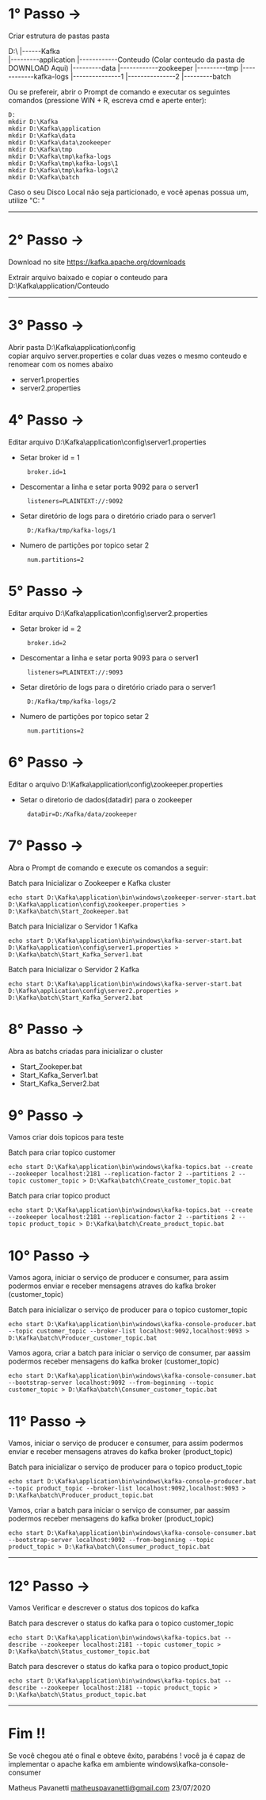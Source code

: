 # 1° Passo -> 

Criar estrutura de pastas pasta

D:\ 
|------Kafka	
|---------application
|------------Conteudo (Colar conteudo da pasta de DOWNLOAD Aqui)
|---------data
|------------zookeeper
|---------tmp
|------------kafka-logs
|---------------1
|---------------2
|---------batch

Ou se prefereir, abrir o Prompt de comando e executar os seguintes comandos (pressione WIN + R, escreva cmd e aperte enter):

    D:
    mkdir D:\Kafka
    mkdir D:\Kafka\application
    mkdir D:\Kafka\data
    mkdir D:\Kafka\data\zookeeper
    mkdir D:\Kafka\tmp
    mkdir D:\Kafka\tmp\kafka-logs
    mkdir D:\Kafka\tmp\kafka-logs\1
    mkdir D:\Kafka\tmp\kafka-logs\2
    mkdir D:\Kafka\batch

Caso o seu Disco Local não seja particionado, e você apenas possua um, utilize "C: "	

---

# 2° Passo ->

Download no site https://kafka.apache.org/downloads

Extrair arquivo baixado e copiar o conteudo para D:\Kafka\application/Conteudo

---

# 3° Passo ->

Abrir pasta D:\Kafka\application\config\
copiar arquivo server.properties e colar duas vezes o mesmo conteudo e renomear com os nomes abaixo
- server1.properties 
- server2.properties

# 4° Passo ->

Editar arquivo D:\Kafka\application\config\server1.properties
- Setar broker id = 1 

        broker.id=1

- Descomentar a linha e setar porta 9092 para o server1

        listeners=PLAINTEXT://:9092

- Setar diretório de logs para o diretório criado para o server1

        D:/Kafka/tmp/kafka-logs/1

- Numero de partições por topico setar 2

        num.partitions=2 

# 5° Passo ->

Editar arquivo D:\Kafka\application\config\server2.properties
- Setar broker id = 2

        broker.id=2

- Descomentar a linha e setar porta 9093 para o server1

        listeners=PLAINTEXT://:9093

- Setar diretório de logs para o diretório criado para o server1

        D:/Kafka/tmp/kafka-logs/2

- Numero de partições por topico setar 2

        num.partitions=2 

# 6° Passo ->

Editar o arquivo D:\Kafka\application\config\zookeeper.properties

- Setar o diretorio de dados(datadir) para o zookeeper

        dataDir=D:/Kafka/data/zookeeper

# 7° Passo ->

Abra o Prompt de comando e execute os comandos a seguir:

Batch para Inicializar o Zookeeper e Kafka cluster

    echo start D:\Kafka\application\bin\windows\zookeeper-server-start.bat D:\Kafka\application\config\zookeeper.properties > D:\Kafka\batch\Start_Zookeeper.bat

Batch para Inicializar o Servidor 1 Kafka

    echo start D:\Kafka\application\bin\windows\kafka-server-start.bat D:\Kafka\application\config\server1.properties > D:\Kafka\batch\Start_Kafka_Server1.bat

Batch para Inicializar o Servidor 2 Kafka

    echo start D:\Kafka\application\bin\windows\kafka-server-start.bat D:\Kafka\application\config\server2.properties > D:\Kafka\batch\Start_Kafka_Server2.bat

# 8° Passo ->

Abra as batchs criadas para inicializar o cluster

- Start_Zookeper.bat
- Start_Kafka_Server1.bat
- Start_Kafka_Server2.bat

# 9° Passo ->

Vamos criar dois topicos para teste

Batch para criar topico customer

    echo start D:\Kafka\application\bin\windows\kafka-topics.bat --create --zookeeper localhost:2181 --replication-factor 2 --partitions 2 --topic customer_topic > D:\Kafka\batch\Create_customer_topic.bat

Batch para criar topico product

    echo start D:\Kafka\application\bin\windows\kafka-topics.bat --create --zookeeper localhost:2181 --replication-factor 2 --partitions 2 --topic product_topic > D:\Kafka\batch\Create_product_topic.bat


# 10° Passo -> 

Vamos agora, iniciar o serviço de producer e consumer, para assim podermos enviar e receber mensagens atraves do kafka broker (customer_topic)

Batch para inicializar o serviço de producer para o topico customer_topic

    echo start D:\Kafka\application\bin\windows\kafka-console-producer.bat --topic customer_topic --broker-list localhost:9092,localhost:9093 > D:\Kafka\batch\Producer_customer_topic.bat

Vamos agora, criar a batch para iniciar o serviço de consumer, par aassim podermos receber mensagens do kafka broker (customer_topic)

    echo start D:\Kafka\application\bin\windows\kafka-console-consumer.bat --bootstrap-server localhost:9092 --from-beginning --topic customer_topic > D:\Kafka\batch\Consumer_customer_topic.bat

# 11° Passo -> 

Vamos, iniciar o serviço de producer e consumer, para assim podermos enviar e receber mensagens atraves do kafka broker (product_topic)

Batch para inicializar o serviço de producer para o topico product_topic

    echo start D:\Kafka\application\bin\windows\kafka-console-producer.bat --topic product_topic --broker-list localhost:9092,localhost:9093 > D:\Kafka\batch\Producer_product_topic.bat

Vamos, criar a batch para iniciar o serviço de consumer, par aassim podermos receber mensagens do kafka broker (product_topic)

    echo start D:\Kafka\application\bin\windows\kafka-console-consumer.bat --bootstrap-server localhost:9092 --from-beginning --topic product_topic > D:\Kafka\batch\Consumer_product_topic.bat

--------------------------------------------------------------------------------------------------------------------------------------------------------------

# 12° Passo ->

Vamos Verificar e descrever o status dos topicos do kafka

Batch para descrever o status do kafka para o topico customer_topic

    echo start D:\Kafka\application\bin\windows\kafka-topics.bat --describe --zookeeper localhost:2181 --topic customer_topic > D:\Kafka\batch\Status_customer_topic.bat

Batch para descrever o status do kafka para o topico product_topic

    echo start D:\Kafka\application\bin\windows\kafka-topics.bat --describe --zookeeper localhost:2181 --topic product_topic > D:\Kafka\batch\Status_product_topic.bat

---

# Fim !! 

Se você chegou até o final e obteve êxito, parabéns ! você ja é capaz de implementar o apache kafka em ambiente windows\kafka-console-consumer


Matheus Pavanetti
matheuspavanetti@gmail.com
23/07/2020
